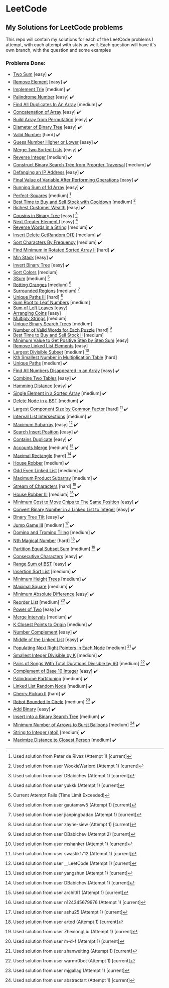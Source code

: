 # LeetCode
## My Solutions for LeetCode problems

  This repo will contain my solutions for each of the LeetCode problems I attempt, with each attempt with stats as well.
Each question will have it's own branch, with the question and some examples

### Problems Done:
  - [Two Sum](https://github.com/theLittleBigZ/LeetCode/tree/main/Two%20Sum) [easy] :heavy_check_mark:
  - [Remove Element](https://github.com/theLittleBigZ/LeetCode/tree/main/Remove%20Element) [easy] :heavy_check_mark:
  - [Implement Trie](https://github.com/theLittleBigZ/LeetCode/tree/main/Implement%20Trie) [medium] :heavy_check_mark:
  - [Palindrome Number](https://github.com/theLittleBigZ/LeetCode/tree/main/Palindrome%20Number) [easy] :heavy_check_mark:
  - [Find All Duplicates In An Array](https://github.com/theLittleBigZ/LeetCode/tree/main/Find%20All%20Duplicates%20In%20An%20Array) [medium] :heavy_check_mark:
  - [Concatenation of Array](https://github.com/theLittleBigZ/LeetCode/tree/main/Concatenation%20of%20Array) [easy] :heavy_check_mark:
  - [Build Array from Permutation](https://github.com/theLittleBigZ/LeetCode/tree/main/Build%20Array%20from%20Permutation) [easy] :heavy_check_mark:
  - [Diameter of Binary Tree](https://github.com/theLittleBigZ/LeetCode/tree/main/Diameter%20of%20Binary%20Tree) [easy] ✔️
  - [Valid Number](https://github.com/theLittleBigZ/LeetCode/tree/main/Valid%20Number) [hard] ✔️
  - [Guess Number Higher or Lower](https://github.com/theLittleBigZ/LeetCode/tree/main/Guess%20Number%20Higher%20or%20Lower) [easy] ✔️
  - [Merge Two Sorted Lists](https://github.com/theLittleBigZ/LeetCode/tree/main/Merge%20Two%20Sorted%20Lists) [easy] ✔️
  - [Reverse Integer](https://github.com/theLittleBigZ/LeetCode/tree/main/Reverse%20Integer) [medium] ✔️
  - [Construct Binary Search Tree from Preorder Traversal](https://github.com/theLittleBigZ/LeetCode/tree/main/Construct%20Binary%20Search%20Tree%20from%20Preorder%20Traversal) [medium] ✔️
  - [Defanging an IP Address](https://github.com/theLittleBigZ/LeetCode/tree/main/Defanging%20an%20IP%20Address) [easy] ✔️
  - [Final Value of Variable After Performing Operations](https://github.com/theLittleBigZ/LeetCode/tree/main/Final%20Value%20of%20Variable%20After%20Performing%20Operations) [easy] ✔️
  - [Running Sum of 1d Array](https://github.com/theLittleBigZ/LeetCode/tree/main/Running%20Sum%20of%201d%20Array) [easy] ✔️
  - [Perfect-Squares](https://github.com/theLittleBigZ/LeetCode/tree/Perfect-Squares) [medium] [^2]
  - [Best Time to Buy and Sell Stock with Cooldown](https://github.com/theLittleBigZ/LeetCode/tree/Best-Time-to-Buy-and-Sell-Stock-with-Cooldown) [medium] [^3]
  - [Richest Customer Wealth](https://github.com/theLittleBigZ/LeetCode/tree/main/Richest%20Customer%20Wealth) [easy] ✔️
  - [Cousins in Binary Tree](https://github.com/theLittleBigZ/LeetCode/tree/Cousins-in-Binary-Tree) [easy] [^4]
  - [Next Greater Element I](https://github.com/theLittleBigZ/LeetCode/tree/Next-Greater-Element-I) [easy] [^5]
  - [Reverse Words in a String](https://github.com/theLittleBigZ/LeetCode/tree/main/Reverse%20Words%20in%20a%20String) [medium] ✔️
  - [Insert Delete GetRandom O(1)](https://github.com/theLittleBigZ/LeetCode/tree/main/Insert%20Delete%20GetRandom%20O(1)) [medium] ✔️
  - [Sort Characters By Frequency](https://github.com/theLittleBigZ/LeetCode/tree/main/Sort%20Characters%20By%20Frequency) [medium] ✔️
  - [Find Minimum in Rotated Sorted Array II](https://github.com/theLittleBigZ/LeetCode/tree/main/Find%20Minimum%20in%20Rotated%20Sorted%20Array%20II) [hard] ✔️
  - [Min Stack](https://github.com/theLittleBigZ/LeetCode/tree/main/Min%20Stack) [easy] ✔️
  - [Invert Binary Tree](https://github.com/theLittleBigZ/LeetCode/tree/main/Invert%20Binary%20Tree) [easy] ✔️
  - [Sort Colors](https://github.com/theLittleBigZ/LeetCode/tree/Sort-Colors) [medium]
  - [3Sum](https://github.com/theLittleBigZ/LeetCode/tree/3Sum) [medium] [^6]
  - [Rotting Oranges](https://github.com/theLittleBigZ/LeetCode/tree/Rotting-Oranges) [medium] [^7]
  - [Surrounded Regions](https://github.com/theLittleBigZ/LeetCode/tree/Surrounded-Regions) [medium] [^8]
  - [Unique Paths III](https://github.com/theLittleBigZ/LeetCode/tree/Unique-Paths-III) [hard] [^9]
  - [Sum Root to Leaf Numbers](https://github.com/theLittleBigZ/LeetCode/tree/Sum-Root-to-Leaf-Numbers) [medium]
  - [Sum of Left Leaves](https://github.com/theLittleBigZ/LeetCode/tree/Sum-of-Left-Leaves) [easy]
  - [Arranging Coins](https://github.com/theLittleBigZ/LeetCode/tree/Arranging-Coins) [easy]
  - [Multiply Strings](https://github.com/theLittleBigZ/LeetCode/tree/Multiply-Strings) [medium]
  - [Unique Binary Search Trees](https://github.com/theLittleBigZ/LeetCode/tree/Unique-Binary-Search-Trees) [medium]
  - [Number of Valid Words for Each Puzzle](https://github.com/theLittleBigZ/LeetCode/tree/Number-of-Valid-Words-for-Each-Puzzle) [hard] [^10]
  - [Best Time to Buy and Sell Stock II](https://github.com/theLittleBigZ/LeetCode/tree/Best-Time-to-Buy-and-Sell-Stock-II) [medium]
  - [Minimum Value to Get Positive Step by Step Sum](https://github.com/theLittleBigZ/LeetCode/tree/Minimum-Value-to-Get-Positive-Step-by-Step-Sum) [easy]
  - [Remove Linked List Elements](https://github.com/theLittleBigZ/LeetCode/tree/Remove-Linked-List-Elements) [easy]
  - [Largest Divisible Subset](https://github.com/theLittleBigZ/LeetCode/tree/Largest-Divisible-Subset) [medium] [^11]
  - [Kth Smallest Number in Multiplication Table](https://github.com/theLittleBigZ/LeetCode/tree/Kth-Smallest-Number-in-Multiplication-Table) [hard]
  - [Unique Paths](https://github.com/theLittleBigZ/LeetCode/tree/main/Unique%20Paths) [medium] :heavy_check_mark:
  - [Find All Numbers Disappeared in an Array](https://github.com/theLittleBigZ/LeetCode/tree/main/Find%20All%20Numbers%20Disappeared%20in%20an%20Array) [easy] :heavy_check_mark:
  - [Combine Two Tables](https://github.com/theLittleBigZ/LeetCode/tree/main/Combine%20Two%20Tables) [easy] :heavy_check_mark:
  - [Hamming Distance](https://github.com/theLittleBigZ/LeetCode/tree/main/Hamming%20Distance) [easy] :heavy_check_mark:
  - [Single Element in a Sorted Array](https://github.com/theLittleBigZ/LeetCode/tree/main/Single%20Element%20in%20a%20Sorted%20Array) [medium] :heavy_check_mark:
  - [Delete Node in a BST](https://github.com/theLittleBigZ/LeetCode/tree/main/Delete%20Node%20in%20a%20BST) [medium] :heavy_check_mark:
  - [Largest Component Size by Common Factor](https://github.com/theLittleBigZ/LeetCode/tree/main/Largest%20Component%20Size%20by%20Common%20Factor) [hard] [^12] :heavy_check_mark:
  - [Interval List Intersections](https://github.com/theLittleBigZ/LeetCode/tree/main/Interval%20List%20Intersections) [medium] :heavy_check_mark:
  - [Maximum Subarray](https://github.com/theLittleBigZ/LeetCode/tree/main/Maximum%20Subarray) [easy] [^13] :heavy_check_mark:
  - [Search Insert Position](https://github.com/theLittleBigZ/LeetCode/tree/main/Search%20Insert%20Position) [easy] :heavy_check_mark:
  - [Contains Duplicate](https://github.com/theLittleBigZ/LeetCode/tree/main/Contains%20Duplicate) [easy] :heavy_check_mark:
  - [Accounts Merge](https://github.com/theLittleBigZ/LeetCode/tree/main/Accounts%20Merge) [medium] [^14] :heavy_check_mark:
  - [Maximal Rectangle](https://github.com/theLittleBigZ/LeetCode/tree/main/Maximal%20Rectangle) [hard] [^15] :heavy_check_mark:
  - [House Robber](https://github.com/theLittleBigZ/LeetCode/tree/main/House%20Robber) [medium] ✔️
  - [Odd Even Linked List](https://github.com/theLittleBigZ/LeetCode/tree/main/Odd%20Even%20Linked%20List) [medium] ✔️
  - [Maximum Product Subarray](https://github.com/theLittleBigZ/LeetCode/tree/main/Maximum%20Product%20Subarray) [medium] ✔️
  - [Stream of Characters](https://github.com/theLittleBigZ/LeetCode/tree/main/Stream%20of%20Characters) [hard] [^16] ✔️
  - [House Robber III](https://github.com/theLittleBigZ/LeetCode/tree/main/House%20Robber%20III) [medium] [^17] ✔️
  - [Minimum Cost to Move Chips to The Same Position](https://github.com/theLittleBigZ/LeetCode/tree/main/Minimum%20Cost%20to%20Move%20Chips%20to%20The%20Same%20Position) [easy] ✔️
  - [Convert Binary Number in a Linked List to Integer](https://github.com/theLittleBigZ/LeetCode/tree/main/Convert%20Binary%20Number%20in%20a%20Linked%20List%20to%20Integer) [easy] ✔️
  - [Binary Tree Tilt](https://github.com/theLittleBigZ/LeetCode/tree/main/Binary%20Tree%20Tilt) [easy] ✔️
  - [Jump Game III](https://github.com/theLittleBigZ/LeetCode/tree/main/Jump%20Game%20III) [medium] [^18] ✔️
  - [Domino and Tromino Tiling](https://github.com/theLittleBigZ/LeetCode/tree/main/Domino%20and%20Tromino%20Tiling) [medium] ✔️
  - [Nth Magical Number](https://github.com/theLittleBigZ/LeetCode/tree/main/Nth%20Magical%20Number) [hard] [^19] ✔️
  - [Partition Equal Subset Sum](https://github.com/theLittleBigZ/LeetCode/tree/main/Partition%20Equal%20Subset%20Sum) [medium] [^20] ✔️
  - [Consecutive Characters](https://github.com/theLittleBigZ/LeetCode/tree/main/Consecutive%20Characters) [easy] ✔️
  - [Range Sum of BST](https://github.com/theLittleBigZ/LeetCode/tree/main/Range%20Sum%20of%20BST) [easy] ✔️
  - [Insertion Sort List](https://github.com/theLittleBigZ/LeetCode/tree/main/Insertion%20Sort%20List) [medium] ✔️
  - [Minimum Height Trees](https://github.com/theLittleBigZ/LeetCode/tree/main/Minimum%20Height%20Trees) [medium] ✔️
  - [Maximal Square](https://github.com/theLittleBigZ/LeetCode/tree/main/Maximal%20Square) [medium] ✔️
  - [Minimum Absolute Difference](https://github.com/theLittleBigZ/LeetCode/tree/main/Minimum%20Absolute%20Difference) [easy] ✔️
  - [Reorder List](https://github.com/theLittleBigZ/LeetCode/tree/main/Reorder%20List) [medium] [^21] ✔️
  - [Power of Two](https://github.com/theLittleBigZ/LeetCode/tree/main/Power%20of%20Two) [easy] ✔️
  - [Merge Intervals](https://github.com/theLittleBigZ/LeetCode/tree/main/Merge%20Intervals) [medium] ✔️
  - [K Closest Points to Origin](https://github.com/theLittleBigZ/LeetCode/tree/main/K%20Closest%20Points%20to%20Origin) [medium] ✔️
  - [Number Complement](https://github.com/theLittleBigZ/LeetCode/tree/main/Number%20Complement) [easy] ✔️
  - [Middle of the Linked List](https://github.com/theLittleBigZ/LeetCode/tree/main/Middle%20of%20the%20Linked%20List) [easy] ✔️
  - [Populating Next Right Pointers in Each Node](https://github.com/theLittleBigZ/LeetCode/tree/main/Populating%20Next%20Right%20Pointers%20in%20Each%20Node) [medium] [^22] ✔️
  - [Smallest Integer Divisible by K](https://github.com/theLittleBigZ/LeetCode/tree/main/Smallest%20Integer%20Divisible%20by%20K) [medium] ✔️
  - [Pairs of Songs With Total Durations Divisible by 60](https://github.com/theLittleBigZ/LeetCode/tree/main/Pairs%20of%20Songs%20With%20Total%20Durations%20Divisible%20by%2060) [medium] [^23] ✔️
  - [Complement of Base 10 Integer](https://github.com/theLittleBigZ/LeetCode/tree/main/Complement%20of%20Base%2010%20Integer) [easy] ✔️
  - [Palindrome Partitioning](https://github.com/theLittleBigZ/LeetCode/tree/main/Palindrome%20Partitioning) [medium] ✔️
  - [Linked List Random Node](https://github.com/theLittleBigZ/LeetCode/tree/main/Linked%20List%20Random%20Node) [medium] ✔️
  - [Cherry Pickup II](https://github.com/theLittleBigZ/LeetCode/tree/main/Cherry%20Pickup%20II) [hard] ✔️
  - [Robot Bounded In Circle](https://github.com/theLittleBigZ/LeetCode/tree/main/Robot%20Bounded%20In%20Circle) [medium] [^24] ✔️
  - [Add Binary](https://github.com/theLittleBigZ/LeetCode/tree/main/Add%20Binary) [easy] ✔️
  - [Insert into a Binary Search Tree](https://github.com/theLittleBigZ/LeetCode/tree/main/Insert%20into%20a%20Binary%20Search%20Tree) [medium] ✔️
  - [Minimum Number of Arrows to Burst Balloons](https://github.com/theLittleBigZ/LeetCode/tree/main/Minimum%20Number%20of%20Arrows%20to%20Burst%20Balloons) [medium] [^25] ✔️
  - [String to Integer (atoi)](https://github.com/theLittleBigZ/LeetCode/tree/main/String%20to%20Integer%20(atoi)) [medium] ✔️
  - [Maximize Distance to Closest Person](https://github.com/theLittleBigZ/LeetCode/tree/main/Maximize%20Distance%20to%20Closest%20Person) [medium] ✔️

[^2]: Used solution from Peter de Rivaz (Attempt 1) [current]
[^3]: Used solution from user WookieWarlord (Attempt 1) [current]
[^4]: Used solution from user DBabichev (Attempt 1) [current]
[^5]: Used solution from user yukkk (Attempt 1) [current]
[^6]: Current Attempt Fails (Time Limit Exceeded)
[^7]: Used solution from user gautamsw5 (Attempt 1) [current]
[^8]: Used solution from user jianpingbadao (Attempt 1) [current]
[^9]: Used solution from user zayne-siew (Attempt 1) [current]
[^10]: Used solution from user DBabichev (Attempt 2) [current]
[^11]: Used solution from user mshanker (Attempt 1) [current]
[^12]: Used solution from user swastik1712 (Attempt 1) [current]
[^13]: Used solution from user __LeetCode (Attempt 1) [current]
[^14]: Used solution from user yangshun (Attempt 1) [current]
[^15]: Used solution from user DBabichev (Attempt 1) [current]
[^16]: Used solution from user archit91 (Attempt 1) [current]
[^17]: Used solution from user n124345679976 (Attempt 1) [current]
[^18]: Used solution from user ashu25 (Attempt 1) [current]
[^19]: Used solution from user artod (Attempt 1) [current]
[^20]: Used solution from user ZhexiongLiu (Attempt 1) [current]
[^21]: Used solution from user m-d-f (Attempt 1) [current]
[^22]: Used solution from user zhanweiting (Attempt 1) [current]
[^23]: Used solution from user warmr0bot (Attempt 1) [current]
[^24]: Used solution from user mjgallag (Attempt 1) [current]
[^25]: Used solution from user abstractart (Attempt 1) [current]
